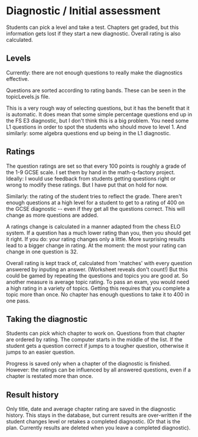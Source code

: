 # Diagnostic / Initial assessment
Students can pick a level and take a test. Chapters get graded, but this information gets lost if they start a new diagnostic. Overall rating is also calculated.

## Levels
Currently: there are not enough questions to really make the diagnostics effective. 

Questions are sorted according to rating bands. These can be seen in the topicLevels.js file. 

This is a very rough way of selecting questions, but it has the benefit that it is automatic. 
It does mean that some simple percentage questions end up in the FS E3 diagnostic, but I don't think this is a big problem. You need some L1 questions in order to spot the students who should move to level 1. And similarly: some algebra questions end up being in the L1 diagnostic.

## Ratings
The question ratings are set so that every 100 points is roughly a grade of the 1-9 GCSE scale. 
I set them by hand in the math-q-factory project. Ideally: I would use feedback from students getting questions right or wrong to modify these ratings. But I have put that on hold for now.

Similarly: the rating of the student tries to reflect the grade. There aren't enough questions at a high level for a student to get to a rating of 400 on the GCSE diagnostic -- even if they get all the questions correct. This will change as more questions are added.

A ratings change is calculated in a manner adapted from the chess ELO system. If a question has a much lower rating than you, then you should get it right. If you do: your rating changes only a little. More surprising results lead to a bigger change in rating. At the moment: the most your rating can change in one question is 32.

Overall rating is kept track of, calculated from 'matches' with every question answered by inputing an answer. (Worksheet reveals don't count!)
But this could be gamed by repeating the questions and topics you are good at. So another measure is average topic rating. To pass an exam, you would need a high rating in a variety of topics. Getting this requires that you complete a topic more than once. No chapter has enough questions to take it to 400 in one pass.

## Taking the diagnostic
Students can pick which chapter to work on. Questions from that chapter are ordered by rating. 
The computer starts in the middle of the list. 
If the student gets a question correct if jumps to a tougher question, otherwise it jumps to an easier question.

Progress is saved only when a chapter of the diagnostic is finished. However: the ratings can be influenced by all answered questions, even if a chapter is restated more than once.

## Result history
Only title, date and average chapter rating are saved in the diagnostic history. This stays in the database, but current results are over-written if the student changes level or retakes a completed diagnostic. (Or that is the plan. Currently results are deleted when you leave a completed diagnostic).
